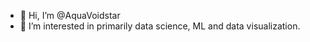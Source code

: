 - 👋 Hi, I’m @AquaVoidstar
- 👀 I’m interested in primarily data science, ML and data visualization.


<!---
AquaVoidstar/AquaVoidstar is a ✨ special ✨ repository because its `README.md` (this file) appears on your GitHub profile.
You can click the Preview link to take a look at your changes.
--->
